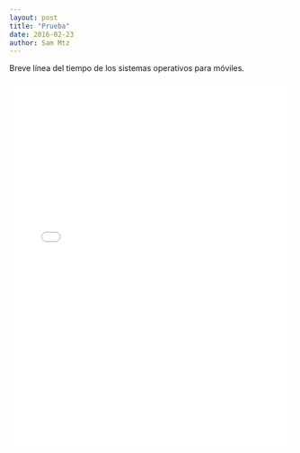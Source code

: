 ```yaml
---
layout: post
title: "Prueba"
date: 2016-02-23
author: Sam Mtz
---
```

<p class="flow-text">Breve línea del tiempo de los sistemas operativos para móviles. </p>
<iframe src='//cdn.knightlab.com/libs/timeline3/latest/embed/index.html?source=17Bhea0CPVIx7hiIRh3CVyjAUlIU2r728QuLhoFp4Hs8&font=Default&lang=en&initial_zoom=2&height=650' width='100%' height='650' frameborder='0'></iframe>
